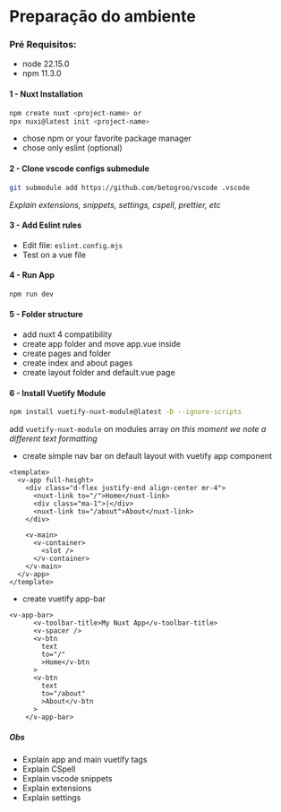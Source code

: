 # Preparação do ambiente

### Pré Requisitos:

- node 22.15.0
- npm 11.3.0

#### 1 - Nuxt Installation

```bash
npm create nuxt <project-name> or
npx nuxi@latest init <project-name>
```

- chose npm or your favorite package manager
- chose only eslint (optional)

#### 2 - Clone vscode configs submodule

```bash
git submodule add https://github.com/betogroo/vscode .vscode
```

_Explain extensions, snippets, settings, cspell, prettier, etc_

#### 3 - Add Eslint rules

- Edit file: `eslint.config.mjs`
- Test on a vue file

#### 4 - Run App

```bash
npm run dev
```

#### 5 - Folder structure

- add nuxt 4 compatibility
- create app folder and move app.vue inside
- create pages and folder
- create index and about pages
- create layout folder and default.vue page

#### 6 - Install Vuetify Module

```bash
npm install vuetify-nuxt-module@latest -D --ignore-scripts
```

add `vuetify-nuxt-module` on modules array
_on this moment we note a different text formatting_

- create simple nav bar on default layout with vuetify app component

```
<template>
  <v-app full-height>
    <div class="d-flex justify-end align-center mr-4">
      <nuxt-link to="/">Home</nuxt-link>
      <div class="ma-1">|</div>
      <nuxt-link to="/about">About</nuxt-link>
    </div>

    <v-main>
      <v-container>
        <slot />
      </v-container>
    </v-main>
  </v-app>
</template>
```

- create vuetify app-bar

```
<v-app-bar>
      <v-toolbar-title>My Nuxt App</v-toolbar-title>
      <v-spacer />
      <v-btn
        text
        to="/"
        >Home</v-btn
      >
      <v-btn
        text
        to="/about"
        >About</v-btn
      >
    </v-app-bar>
```

##### Obs

- Explain app and main vuetify tags
- Explain CSpell
- Explain vscode snippets
- Explain extensions
- Explain settings
